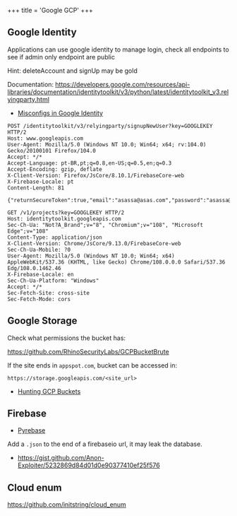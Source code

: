 +++
title = 'Google GCP'
+++

## Google Identity

Applications can use google identity to manage login, check all endpoints to see if admin only endpoint are public

Hint: deleteAccount and signUp may be gold

Documentation: https://developers.google.com/resources/api-libraries/documentation/identitytoolkit/v3/python/latest/identitytoolkit_v3.relyingparty.html

- [Misconfigs in Google Identity](https://blog.appsecco.com/exploiting-weak-configurations-in-google-identity-platform-cbddbd0e71e3)

```
POST /identitytoolkit/v3/relyingparty/signupNewUser?key=GOOGLEKEY HTTP/2
Host: www.googleapis.com
User-Agent: Mozilla/5.0 (Windows NT 10.0; Win64; x64; rv:104.0) Gecko/20100101 Firefox/104.0
Accept: */*
Accept-Language: pt-BR,pt;q=0.8,en-US;q=0.5,en;q=0.3
Accept-Encoding: gzip, deflate
X-Client-Version: Firefox/JsCore/8.10.1/FirebaseCore-web
X-Firebase-Locale: pt
Content-Length: 81

{"returnSecureToken":true,"email":"asassa@asas.com","password":"asassa@asas.com"}
```

```
GET /v1/projects?key=GOOGLEKEY HTTP/2
Host: identitytoolkit.googleapis.com
Sec-Ch-Ua: "Not?A_Brand";v="8", "Chromium";v="108", "Microsoft Edge";v="108"
Content-Type: application/json
X-Client-Version: Chrome/JsCore/9.13.0/FirebaseCore-web
Sec-Ch-Ua-Mobile: ?0
User-Agent: Mozilla/5.0 (Windows NT 10.0; Win64; x64) AppleWebKit/537.36 (KHTML, like Gecko) Chrome/108.0.0.0 Safari/537.36 Edg/108.0.1462.46
X-Firebase-Locale: en
Sec-Ch-Ua-Platform: "Windows"
Accept: */*
Sec-Fetch-Site: cross-site
Sec-Fetch-Mode: cors
```


## Google Storage

Check what permissions the bucket has:

https://github.com/RhinoSecurityLabs/GCPBucketBrute

If the site ends in `appspot.com`, bucket can be accessed in:

```https://storage.googleapis.com/<site_url>``` 

- [Hunting GCP Buckets](https://hackingthe.cloud/gcp/general-knowledge/gcp-buckets/)

## Firebase

- [Pyrebase](https://github.com/thisbejim/Pyrebase)

Add a `.json` to the end of a firebaseio url, it may leak the database.

- https://gist.github.com/Anon-Exploiter/5232869d84d01d0e90377410ef25f576

## Cloud enum

https://github.com/initstring/cloud_enum
